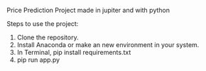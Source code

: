 Price Prediction Project made in jupiter and with python


Steps to use the project:
1. Clone the repository.
2. Install Anaconda or make an new environment in your system.
3. In Terminal, pip install requirements.txt
4. pip run app.py
